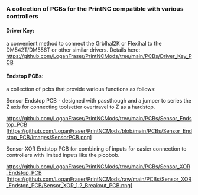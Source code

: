 ### A collection of PCBs for the PrintNC compatible with various controllers ###

#### Driver Key: ####
a convenient method to connect the Grblhal2K or Flexihal to the DM542T/DM556T or other similar drivers.
Details here: https://github.com/LoganFraser/PrintNCMods/tree/main/PCBs/Driver_Key_PCB

#### Endstop PCBs: ####
a collection of pcbs that provide various functions as follows: 

Sensor Endstop PCB - designed with passthough and a jumper to series the Z axis for connecting toolsetter overtravel to Z as a hardstop. 

https://github.com/LoganFraser/PrintNCMods/tree/main/PCBs/Sensor_Endstop_PCB
[https://github.com/LoganFraser/PrintNCMods/blob/main/PCBs/Sensor_Endstop_PCB/Images/SensorPCB.png]

Sensor XOR Endstop PCB for combining of inputs for easier connection to controllers with limited inputs like the picobob.  

https://github.com/LoganFraser/PrintNCMods/tree/main/PCBs/Sensor_XOR_Endstop_PCB
[https://github.com/LoganFraser/PrintNCMods/raw/main/PCBs/Sensor_XOR_Endstop_PCB/Sensor_XOR_1.2_Breakout_PCB.png]

